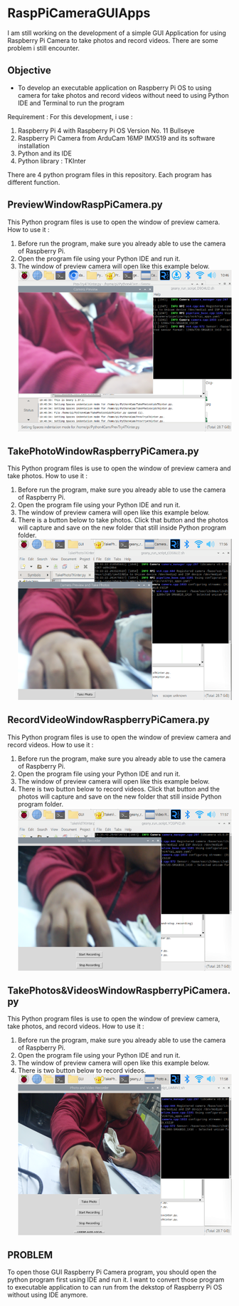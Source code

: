 # RaspPiCameraGUIApps
I am still working on the development of a simple GUI Application for using Raspberry Pi Camera to take photos and record videos. There are some problem i still encounter.

## Objective
- To develop an executable application on Raspberry Pi OS to using camera for take photos and record videos without need to using Python IDE and Terminal to run the program

Requirement :
For this development, i use :
1. Raspberry Pi 4 with Raspberry Pi OS Version No. 11 Bullseye
2. Raspberry Pi Camera from ArduCam 16MP IMX519 and its software installation
3. Python and its IDE
4. Python library : TKInter

There are 4 python program files in this repository. Each program has different function.
## PreviewWindowRaspPiCamera.py
This Python program files is use to open the window of preview camera.
How to use it :
1. Before run the program, make sure you already able to use the camera of Raspberry Pi.
2. Open the program file using your Python IDE and run it.
3. The window of preview camera will open like this example below.
![GUI Window of Preview Camera](https://github.com/davidirfan/RaspPiCameraGUIApps/blob/main/Gallery/TryPreviewCamera.PNG)


## TakePhotoWindowRaspberryPiCamera.py 
This Python program files is use to open the window of preview camera and take photos.
How to use it :
1. Before run the program, make sure you already able to use the camera of Raspberry Pi.
2. Open the program file using your Python IDE and run it.
3. The window of preview camera will open like this example below.
4. There is a button below to take photos. Click that button and the photos will capture and save on the new folder that still inside Python program folder.
![GUI Window of Preview Camera and Take Photos](https://github.com/davidirfan/RaspPiCameraGUIApps/blob/main/Gallery/Preview%26TakePhotos.PNG)

## RecordVideoWindowRaspberryPiCamera.py
This Python program files is use to open the window of preview camera and record videos.
How to use it :
1. Before run the program, make sure you already able to use the camera of Raspberry Pi.
2. Open the program file using your Python IDE and run it.
3. The window of preview camera will open like this example below.
4. There is two button below to record videos. Click that button and the photos will capture and save on the new folder that still inside Python program folder.
![GUI Window of Preview Camera and Take Photos](https://github.com/davidirfan/RaspPiCameraGUIApps/blob/main/Gallery/Preview%26RecordVideos.PNG)

## TakePhotos&VideosWindowRaspberryPiCamera.py 
This Python program files is use to open the window of preview camera, take photos, and record videos.
How to use it :
1. Before run the program, make sure you already able to use the camera of Raspberry Pi.
2. Open the program file using your Python IDE and run it.
3. The window of preview camera will open like this example below.
4. There is two button below to record videos.
![GUI Window of Preview Camera and Take Photos](https://github.com/davidirfan/RaspPiCameraGUIApps/blob/main/Gallery/PreviewTakePhotosRecordVideos.PNG)

## PROBLEM
To open those GUI Raspberry Pi Camera program, you should open the python program first using IDE and run it. I want to convert those program to executable application to can run from the dekstop of Raspberry Pi OS without using IDE anymore.
